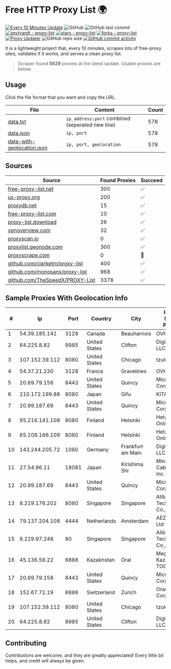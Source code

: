 
# Free HTTP Proxy List 🌍

[![Every 10 Minutes Update](https://github.com/mertguvencli/http-proxy-list/actions/workflows/main.yml/badge.svg?branch=main)](https://github.com/mertguvencli/http-proxy-list/actions/workflows/main.yml)
![GitHub](https://img.shields.io/github/license/mertguvencli/http-proxy-list)
![GitHub last commit](https://img.shields.io/github/last-commit/mertguvencli/http-proxy-list)
[![zevtyardt - proxy-list](https://img.shields.io/static/v1?label=zevtyardt&message=proxy-list&color=blue&logo=github)](https://github.com/zevtyardt/proxy-list "Go to GitHub repo")
[![stars - proxy-list](https://img.shields.io/github/stars/zevtyardt/proxy-list?style=social)](https://github.com/zevtyardt/proxy-list)
[![forks - proxy-list](https://img.shields.io/github/forks/zevtyardt/proxy-list?style=social)](https://github.com/zevtyardt/proxy-list)
[![Proxy Updater](https://github.com/zevtyardt/proxy-list/workflows/Proxy%20Updater/badge.svg)](https://github.com/zevtyardt/proxy-list/actions?query=workflow:"Proxy+Updater")
![GitHub repo size](https://img.shields.io/github/repo-size/zevtyardt/proxy-list)
[![GitHub commit activity](https://img.shields.io/github/commit-activity/m/zevtyardt/proxy-list?logo=commits)](https://github.com/zevtyardt/proxy-list/commits/main)

It is a lightweight project that, every 10 minutes, scrapes lots of free-proxy sites, validates if it works, and serves a clean proxy list.

> Scraper found **5629** proxies at the latest update. Usable proxies are below.

## Usage

Click the file format that you want and copy the URL.

|File|Content|Count|
|----|-------|-----|
|[data.txt](https://raw.githubusercontent.com/mertguvencli/http-proxy-list/main/proxy-list/data.txt)|`ip_address:port` combined (seperated new line)|578|
|[data.json](https://raw.githubusercontent.com/mertguvencli/http-proxy-list/main/proxy-list/data.json)|`ip, port`|578|
|[data-with-geolocation.json](https://raw.githubusercontent.com/mertguvencli/http-proxy-list/main/proxy-list/data-with-geolocation.json)|`ip, port, geolocation`|578|

## Sources

|Source|Found Proxies|Succeed|
|------|-------------|-------|
|[free-proxy-list.net](https://free-proxy-list.net)|300|✅|
|[us-proxy.org](https://www.us-proxy.org)|200|✅|
|[proxydb.net](http://proxydb.net)|15|✅|
|[free-proxy-list.com](https://free-proxy-list.com/?page=&port=&type%5B%5D=http&type%5B%5D=https&up_time=0&search=Search)|10|✅|
|[proxy-list.download](https://www.proxy-list.download/HTTP)|26|✅|
|[vpnoverview.com](https://vpnoverview.com/privacy/anonymous-browsing/free-proxy-servers)|32|✅|
|[proxyscan.io](https://www.proxyscan.io)|0|✅|
|[proxylist.geonode.com](https://proxylist.geonode.com/api/proxy-list?limit=300&page=1&sort_by=lastChecked&sort_type=desc&protocols=http,https)|300|✅|
|[proxyscrape.com](https://api.proxyscrape.com/v2/?request=displayproxies&protocol=http&timeout=10000&country=all&ssl=all&anonymity=all)|0|🚫|
|[github.com/clarketm/proxy-list](https://raw.githubusercontent.com/clarketm/proxy-list/master/proxy-list-raw.txt)|400|✅|
|[github.com/monosans/proxy-list](https://raw.githubusercontent.com/monosans/proxy-list/main/proxies/http.txt)|968|✅|
|[github.com/TheSpeedX/PROXY-List](https://raw.githubusercontent.com/TheSpeedX/PROXY-List/master/http.txt)|3378|✅|


## Sample Proxies With Geolocation Info

|#|Ip|Port|Country|City|Internet Service Provider|
|-|--|----|-------|----|-------------------------|
|1|54.39.185.141|3128|Canada|Beauharnois|OVH SAS|
|2|64.225.8.82|9985|United States|Clifton|DigitalOcean, LLC|
|3|107.152.39.112|8080|United States|Chicago|tzulo, inc.|
|4|54.37.21.230|3128|France|Gravelines|OVH SAS|
|5|20.69.79.158|8443|United States|Quincy|Microsoft Corporation|
|6|210.172.199.88|8080|Japan|Gifu|KITAGATA|
|7|20.99.187.69|8443|United States|Quincy|Microsoft Corporation|
|8|95.216.141.108|8080|Finland|Helsinki|Hetzner Online GmbH|
|9|65.109.166.109|8080|Finland|Helsinki|Hetzner Online GmbH|
|10|143.244.205.72|1080|Germany|Frankfurt am Main|DigitalOcean, LLC|
|11|27.54.96.11|18081|Japan|Kirishima Shi|Minamikyusyu CableTV Net Inc.|
|12|20.99.187.69|8443|United States|Quincy|Microsoft Corporation|
|13|8.219.176.202|8080|Singapore|Singapore|Alibaba (US) Technology Co., Ltd.|
|14|79.137.204.108|4444|Netherlands|Amsterdam|AEZA GROUP Ltd|
|15|8.219.97.248|80|Singapore|Singapore|Alibaba (US) Technology Co., Ltd.|
|16|45.136.58.22|8888|Kazakhstan|Oral|Megahost Kazakhstan TOO|
|17|20.69.79.158|8443|United States|Quincy|Microsoft Corporation|
|18|152.67.72.19|8888|Switzerland|Zurich|Oracle Corporation|
|19|107.152.39.112|8080|United States|Chicago|tzulo, inc.|
|20|64.225.8.82|9985|United States|Clifton|DigitalOcean, LLC|



## Contributing

Contributions are welcome, and they are greatly appreciated! Every
little bit helps, and credit will always be given.

